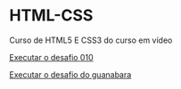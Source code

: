 # HTML-CSS
 Curso de HTML5 E CSS3 do curso em vídeo

<a href="https://ericksilvabr.github.io/HTML-CSS/Exercicios/desafios/desafio010BIGDESAFIO/"> Executar o desafio 010</a>

<a href="https://ericksilvabr.github.io/HTML-CSS/Exercicios/desafios/desafio010VIDEOAULA/"> Executar o desafio do guanabara</a>